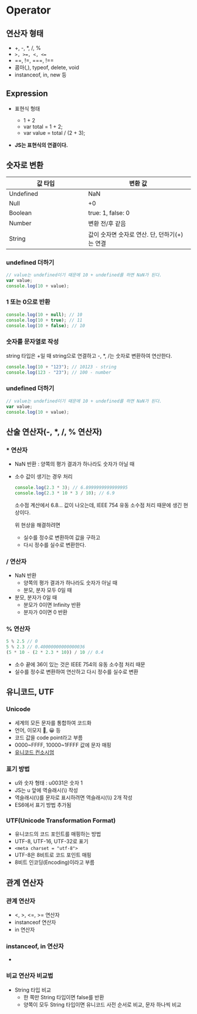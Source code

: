 # Operator

## 연산자 형태

- +, -, *, /, %
- `>, >=, <, <=`
- ==, !=, ===, !==
- 콤마(,), typeof, delete, void
- instanceof, in, new 등



## Expression

- 표현식 형태
  - 1 + 2
  - var total = 1 + 2;
  - var value = total / (2 + 3);

- **JS는 표현식의 연결이다.**



## 숫자로 변환

<table>
    <thead>
        <th>값 타입</th>
        <th>변환 값</th>
    </thead>
    <tbody>
        <tr>
          <td style="width:200px;">Undefined</td>
          <td>NaN</td>
        </tr>
        <tr>
          <td>Null</td>
          <td>+0</td>
        </tr>
        <tr>
        	<td>Boolean</td>
          <td>true: 1, false: 0</td>
				</tr>
				<tr>
          <td>Number</td>
          <td>변환 전/후 같음</td>
        </tr>
        <tr>
          <td>String</td>
          <td>값이 숫자면 숫자로 연산. 단, 던하기(+)는 연결</td>
        </tr>
    </tbody>
</table>

### undefined 더하기

```js
// value는 undefined이기 때문에 10 + undefined를 하면 NaN가 된다.
var value;
console.log(10 + value);
```

### 1 또는 0으로 반환

```js
console.log(10 + null); // 10
console.log(10 + true); // 11
console.log(10 + false); // 10
```

### 숫자를 문자열로 작성

string 타입은 +일 때 string으로 연결하고 -, *, /는 숫자로 변환하여 연산한다.

```js
console.log(10 + "123"); // 10123 - string
console.log(123 - "23"); // 100 - number
```

### undefined 더하기

```js
// value는 undefined이기 때문에 10 + undefined를 하면 NaN가 된다.
var value;
console.log(10 + value);
```



## 산술 연산자(-, *, /, % 연산자)

### * 연산자

- NaN 반환 : 양쪽의 평가 결과가 하나라도 숫자가 아닐 때

- 소수 값이 생기는 경우 처리

  ```js
  console.log(2.3 * 3); // 6.8999999999999995
  console.log(2.3 * 10 * 3 / 10); // 6.9
  ```

  소수점 계산에서 6.8... 값이 나오는데, IEEE 754 유동 소수점 처리 때문에 생긴 현상이다.

  위 현상을 해결하려면

  - 실수를 정수로 변환하여 값을 구하고
  - 다시 정수를 실수로 변환한다.

### / 연산자

- NaN 반환
  - 양쪽의 평가 결과가 하나라도 숫자가 아닐 때
  - 분모, 분자 모두 0일 때
- 분모, 분자가 0일 때
  - 분모가 0이면 Infinity 반환
  - 분자가 0이면 0 반환

### % 연산자

```js
5 % 2.5 // 0
5 % 2.3 // 0.40000000000000036
(5 * 10 - (2 * 2.3 * 10)) / 10 // 0.4
```

- 소수 끝에 36이 있는 것은 IEEE 754의 유동 소수점 처리 때문
- 실수를 정수로 변환하여 연산하고 다시 정수를 실수로 변환



## 유니코드, UTF

### Unicode

- 세계의 모든 문자를 통합하여 코드화
- 언어, 이모지 🙏, 😀 등
- 코드 값을 code point라고 부름
- 0000~FFFF, 10000~1FFFF 값에 문자 매핑
- [유니코드 컨소시엄](https://home.unicode.org/)

### 표기 방법

- u와 숫자 형태 : u0031은 숫자 1
- JS는 u 앞에 역슬래시(\\) 작성
- 역슬래시(\\)를 문자로 표시하려면 역슬래시(\\\\) 2개 작성
- ES6에서 표기 방법 추가됨

### UTF(Unicode Transformation Format)

- 유니코드의 코드 포인트를 매핑하는 방법
- UTF-8, UTF-16, UTF-32로 표기
- `<meta charset = "utf-8">`
- UTF-8은 8비트로 코드 포인트 매핑
- 8비트 인코딩(Encoding)이라고 부름



## 관계 연산자

### 관계 연산자

- <, >, <=, >= 연산자
- instanceof 연산자
- in 연산자

### instanceof, in 연산자

- 

### 비교 연산자 비교법

- String 타입 비교
  - 한 쪽만 String 타입이면 false를 반환
  - 양쪽이 모두 String 타입이면 유니코드 사전 순서로 비교, 문자 하나씩 비교









